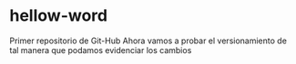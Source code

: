 # hellow-word
Primer repositorio de Git-Hub
Ahora vamos a probar el versionamiento de tal manera que podamos evidenciar los cambios
